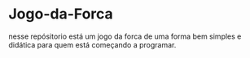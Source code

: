 # Jogo-da-Forca
nesse repósitorio está um jogo da forca de uma forma bem simples e didática para quem está começando a programar.

